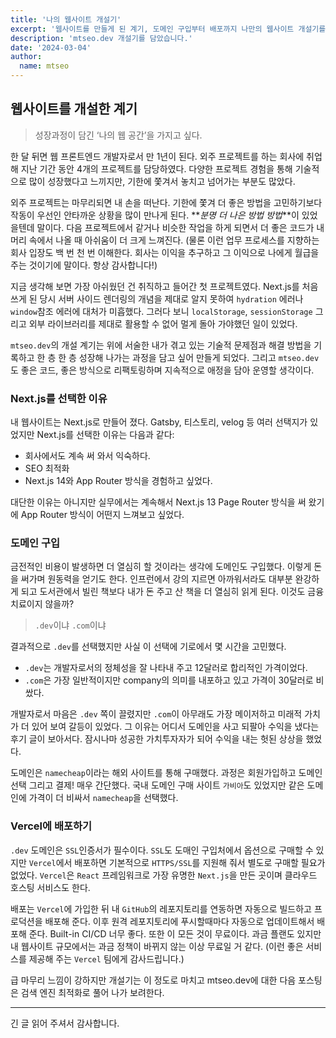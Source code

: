 ```yaml
---
title: '나의 웹사이트 개설기'
excerpt: '웹사이트를 만들게 된 계기, 도메인 구입부터 배포까지 나만의 웹사이트 개설기를 담았습니다.'
description: 'mtseo.dev 개설기를 담았습니다.'
date: '2024-03-04'
author:
  name: mtseo
---
```


## 웹사이트를 개설한 계기

> 성장과정이 담긴 ‘나의 웹 공간’을 가지고 싶다.

한 달 뒤면 웹 프론트엔드 개발자로서 만 1년이 된다. 외주 프로젝트를 하는 회사에 취업해 지난 기간 동안 4개의 프로젝트를 담당하였다. 다양한 프로젝트 경험을 통해 기술적으로 많이 성장했다고 느끼지만, 기한에 쫓겨서 놓치고 넘어가는 부분도 많았다.

외주 프로젝트는 마무리되면 내 손을 떠난다. 기한에 쫓겨 더 좋은 방법을 고민하기보다 작동이 우선인 안타까운 상황을 많이 만나게 된다. **_분명 더 나은 방법 방법_**이 있었을텐데 말이다. 다음 프로젝트에서 같거나 비슷한 작업을 하게 되면서 더 좋은 코드가 내 머리 속에서 나올 때 아쉬움이 더 크게 느껴진다. (물론 이런 업무 프로세스를 지향하는 회사 입장도 백 번 천 번 이해한다. 회사는 이익을 추구하고 그 이익으로 나에게 월급을 주는 것이기에 말이다. 항상 감사합니다!)

지금 생각해 보면 가장 아쉬웠던 건 취직하고 들어간 첫 프로젝트였다. Next.js를 처음 쓰게 된 당시 서버 사이드 렌더링의 개념을 제대로 알지 못하여 `hydration` 에러나 `window`참조 에러에 대처가 미흡했다. 그러다 보니 `localStorage`, `sessionStorage` 그리고 외부 라이브러리를 제대로 활용할 수 없어 멀게 돌아 가야했던 일이 있었다.

`mtseo.dev`의 개설 계기는 위에 서술한 내가 겪고 있는 기술적 문제점과 해결 방법을 기록하고 한 층 한 층 성장해 나가는 과정을 담고 싶어 만들게 되었다.
그리고 `mtseo.dev`도 좋은 코드, 좋은 방식으로 리팩토링하며 지속적으로 애정을 담아 운영할 생각이다.

### Next.js를 선택한 이유

내 웹사이트는 Next.js로 만들어 졌다.
Gatsby, 티스토리, velog 등 여러 선택지가 있었지만 Next.js를 선택한 이유는 다음과 같다:

- 회사에서도 계속 써 와서 익숙하다.
- SEO 최적화
- Next.js 14와 App Router 방식을 경험하고 싶었다.

대단한 이유는 아니지만 실무에서는 계속해서 Next.js 13 Page Router 방식을 써 왔기에 App Router 방식이 어떤지 느껴보고 싶었다.

### 도메인 구입

금전적인 비용이 발생하면 더 열심히 할 것이라는 생각에 도메인도 구입했다. 이렇게 돈을 써가며 원동력을 얻기도 한다. 인프런에서 강의 지르면 아까워서라도 대부분 완강하게 되고 도서관에서 빌린 책보다 내가 돈 주고 산 책을 더 열심히 읽게 된다. 이것도 금융치료이지 않을까?

> `.dev`이냐 `.com`이냐

결과적으로 `.dev`를 선택했지만 사실 이 선택에 기로에서 몇 시간을 고민했다.

- `.dev`는 개발자로서의 정체성을 잘 나타내 주고 12달러로 합리적인 가격이었다.
- `.com`은 가장 일반적이지만 company의 의미를 내포하고 있고 가격이 30달러로 비쌌다.

개발자로서 마음은 `.dev` 쪽이 끌렸지만 `.com`이 아무래도 가장 메이저하고 미래적 가치가 더 있어 보여 갈등이 있었다. 그 이유는 어디서 도메인을 사고 되팔아 수익을 냈다는 후기 글이 보아서다. 잠시나마 성공한 가치투자자가 되어 수익을 내는 헛된 상상을 했었다.

도메인은 `namecheap`이라는 해외 사이트를 통해 구매했다. 과정은 회원가입하고 도메인 선택 그리고 결제! 매우 간단했다. 국내 도메인 구매 사이트 `가비아`도 있었지만 같은 도메인에 가격이 더 비싸서 `namecheap`을 선택했다.

### Vercel에 배포하기

`.dev` 도메인은 `SSL`인증서가 필수이다. `SSL`도 도매인 구입처에서 옵션으로 구매할 수 있지만 `Vercel`에서 배포하면 기본적으로 `HTTPS/SSL`를 지원해 줘서 별도로 구매할 필요가 없었다. `Vercel`은 `React` 프레임워크로 가장 유명한 `Next.js`을 만든 곳이며 클라우드 호스팅 서비스도 한다.

배포는 `Vercel`에 가입한 뒤 내 `GitHub`의 레포지토리를 연동하면 자동으로 빌드하고 프로덕션을 배포해 준다. 이후 원격 레포지토리에 푸시할때마다 자동으로 업데이트해서 배포해 준다. Built-in CI/CD 너무 좋다. 또한 이 모든 것이 무료이다. 과금 플랜도 있지만 내 웹사이트 규모에서는 과금 정책이 바뀌지 않는 이상 무료일 거 같다. (이런 좋은 서비스를 제공해 주는 `Vercel` 팀에게 감사드립니다.)

급 마무리 느낌이 강하지만 개설기는 이 정도로 마치고 mtseo.dev에 대한 다음 포스팅은 검색 엔진 최적화로 풀어 나가 보려한다.

---

긴 글 읽어 주셔서 감사합니다.
